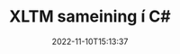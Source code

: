 ---
############################# Static ############################
layout: "auto-gen-merge"
date: 2022-11-10T15:13:37
draft: false
otherformats: pdf pps ppsx ppt pptx rtf tex vdx vsdm vsdx vssm vssx vstm vstx vsx vtx

############################# Head ############################
head_title: "Sameina XLTM skrár í C# | XLTM Samruni"
head_description: "Sameina margar XLTM skrár í eina skrá með því að nota C# .NET skjalasamruna API. Sameina tilteknar síður eða blaðsíðubil frá ýmsum skjölum í eitt skjal."

############################# Header ############################
title: "XLTM sameining í C#"
description: "Sameina XLTM með nokkrum línum af .NET kóða."
bg_image: "https://cms.admin.containerize.com/templates/aspose/App_Themes/V3/images/bg/header1.png"
bg_overlay: false
button:
    enable: true
    icon: "fas fa-arrow-down"
    label: "Sækja ókeypis prufuáskrift"
    link: "https://downloads.groupdocs.com/merger/net"

############################# SubMenu ############################
submenu:
    enable: true

    left:
        img_alt: "GroupDocs.Merger for .NET"
        image: "https://cms.admin.containerize.com/templates/groupdocs/images/product-logos/90x90-noborder/groupdocs-merger-net.png"
        product: "GroupDocs.Merger"
        platform: ".NET"

    middle:
        button:

            # button loop
            - link: "https://apireference.groupdocs.com/merger/net"
              text: "API tilvísun"

            # button loop
            - link: "https://github.com/groupdocs-merger"
              text: "Dæmi um kóða"

            # button loop
            - link: "https://products.groupdocs.app/merger/family"
              text: "Sýningar í beinni"

            # button loop
            - link: "https://purchase.groupdocs.com/pricing/merger/net"
              text: "Verðlag"

    right:
        link_download: "https://downloads.groupdocs.com/merger"
        link_learn: "https://docs.groupdocs.com/merger/net"
        link_buy: "https://purchase.groupdocs.com"

############################# About ############################
about:
    enable: true
    title: "Um GroupDocs.Merger for .NET API"
    content: |
        [GroupDocs.Merger for .NET](/is/merger/net/) býður upp á þægilega lausn til að sameina margar PDF, Microsoft Office (Word, Excel, PowerPoint, OneNote), OpenDocument, HTML, myndir og mörg önnur skjöl í einni skrá innan .NET forrita. GroupDocs.Merger mun spara þér mikla fyrirhöfn, þar sem þú hefur leyfi til að sameina XLTM skjöl - það er engin þörf á að setja upp hugbúnað frá þriðja aðila, skjáborðsforrit eða viðbætur. Nú er óþarfi að eyða tíma þínum og sameina skrár handvirkt! Hlutverk GroupDocs er að veita bestu gæði og einfalda verkflæði skjalavinnslu.
        
        GroupDocs.Merger API er rétti kosturinn fyrir fyrirtækjalausnir sem þurfa að sameina skrár. Þessi API eru vel studd á öllum helstu stýrikerfum og kerfum þar á meðal .NET Framework, .NET Standard, .NET Core, Mono.

############################# Steps ############################
steps:
    enable: true
    title_left: "Hvernig á að sameina margar XLTM skrár"
    content_left: |
        [GroupDocs.Merger for .NET](/is/merger/net/) auðveldar forriturum .NET að sameina tvær eða fleiri XLTM skrár í forritum sínum með því að innleiða nokkur auðveld skref.
        
        * Búðu til nýtt tilvik af **Merger** og sendu frumskjalsslóð sem byggingarbreytu.
        * Hringdu í **Join** í **Merger** bekknum og farðu yfir aðra frumskjalsleiðina.
        * Hringdu í **Save** af bekknum **Merger** til að vista sameinað skjal.

    title_right: "kerfis kröfur"
    content_right: |
        GroupDocs.Merger for .NET API eru studd á öllum helstu kerfum og stýrikerfum. Áður en þú keyrir kóðann hér að neðan skaltu ganga úr skugga um að þú hafir eftirfarandi forsendur uppsettar á kerfinu þínu.

        * Stýrikerfi: Microsoft Windows, Linux, MacOS
        * Þróunarumhverfi: Visual Studio, Xamarin, MonoDevelop
        * Rammar: .NET Framework, .NET Standard, .NET Core, Mono
        * Sæktu nýjustu útgáfuna af GroupDocs.Merger for .NET frá [NuGet](https://www.nuget.org/packages/groupdocs.merger)
         
    code: |
     {{% merger/additional-styles %}}
     {{< merger/code-merger title="Hvernig á að sameina XLTM skrár með því að nota C# dæmi kóða">}}

        ```csharp    
        // Sameina XLTM skrár með því að nota GroupDocs.Merger API
        // Staðfestu samruna með inntaksskjali XLTM
        using (Merger merger = new Merger("input1.xltm"))
          {
            // Hringdu í Join aðferð samrunaflokkatilviks og sendu aðra frumskjalsslóð
            merger.Join("input2.xltm");
    
            // Kallaðu á vistunaraðferð samrunaflokkatilviks til að vista sameinað skjal
            merger.Save("merged-file.xltm");
          }
        ```
     {{< /merger/code-merger >}}

############################# Demos ############################
demos:
    enable: true
    title: "Lifandi kynningar - forrit á netinu til að sameina skjöl"
    content: |
       Sameina fleiri en eina XLTM skrá núna með því að fara á [GroupDocs.Merger Live Demos](https://products.groupdocs.app/merger/xltm) vefsíðu.
       Lifandi kynningin hefur eftirfarandi kosti.
        
############################# About Formats ############################
about_formats:
    enable: true

############################# More Formats ############################
more_formats:
    enable: true
    title: "Sameina önnur skjalasnið"
    content: |
        .NET skjalasamruna API fyrir skráarsnið og myndir. Sameina sum af vinsælustu skjalasniðunum eins og fram kemur hér að neðan.

############################# Back to top ###############################
back_to_top:
    enable: true
---